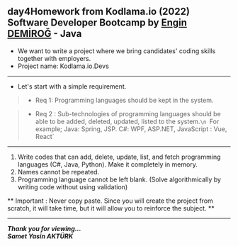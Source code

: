 ## day4Homework from Kodlama.io (2022) Software Developer Bootcamp by [Engin DEMİROĞ](https://github.com/engindemirog) - Java

* We want to write a project where we bring candidates' coding skills together with employers.
* Project name: Kodlama.io.Devs

---

* Let's start with a simple requirement.
> * Req 1: Programming languages should be kept in the system.

> * Req 2 : Sub-technologies of programming languages should be able to be added, deleted, updated, listed to the system.`\n
  `For example; Java: Spring, JSP.
  C#: WPF, ASP.NET,
  JavaScript : Vue, React`

---

1. Write codes that can add, delete, update, list, and fetch programming languages (C#, Java, Python). Make it completely in memory.
2. Names cannot be repeated.
3. Programming language cannot be left blank. (Solve algorithmically by writing code without using validation)

** Important : Never copy paste. Since you will create the project from scratch, it will take time, but it will allow you to reinforce the subject. **

---
<b><em>Thank you for viewing... <br>
Samet Yasin AKTÜRK </em></b>
